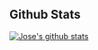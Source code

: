 ## Github Stats 

[![Jose's github stats](https://github-readme-stats.vercel.app/api?username=JParrales)](https://github.com/Jose/github-readme-stats&show_icons=true)